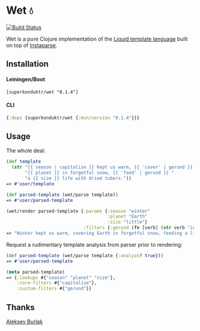 # Wet 💧

[![Build Status](https://travis-ci.org/superkonduktr/wet.svg?branch=master)](https://travis-ci.org/superkonduktr/wet)

Wet is a pure Clojure implementation of the [Liquid template language](https://shopify.github.io/liquid/)
built on top of [Instaparse](https://github.com/Engelberg/instaparse).

## Installation

#### Leiningen/Boot

```
[superkonduktr/wet "0.1.4"]
```

#### CLI

```clojure
{:deps {superkonduktr/wet {:mvn/version "0.1.4"}}}
```

## Usage

The whole deal:

```clojure
(def template
  (str "{{ season | capitalize }} kept us warm, {{ 'cover' | gerund }} "
       "{{ planet }} in forgetful snow, {{ 'feed' | gerund }} "
       "a {{ size }} life with dried tubers."))
=> #'user/template

(def parsed-template (wet/parse template))
=> #'user/parsed-template

(wet/render parsed-template {:params {:season "winter"
                                      :planet "Earth"
                                      :size "little"}
                             :filters {:gerund (fn [verb] (str verb "ing"))}})
=> "Winter kept us warm, covering Earth in forgetful snow, feeding a little life with dried tubers."
```

Request a rudimentary template analysis from parser prior to rendering:

```clojure
(def parsed-template (wet/parse template {:analyze? true}))
=> #'user/parsed-template

(meta parsed-template)
=> {:lookups #{"season" "planet" "size"},
    :core-filters #{"capitalize"},
    :custom-filters #{"gerund"}}
```

## Thanks

[Aleksey Burlak](https://github.com/leshaburlak)
